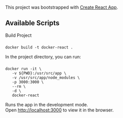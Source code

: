 This project was bootstrapped with [Create React App](https://github.com/facebook/create-react-app).

## Available Scripts
Build Project

### 
    docker build -t docker-react .
   
In the project directory, you can run:

### 
    docker run -it \
       -v ${PWD}:/usr/src/app \
       -v /usr/src/app/node_modules \
       -p 3000:3000 \
       --rm \
       -d \
       docker-react

Runs the app in the development mode.<br />
Open [http://localhost:3000](http://localhost:3000) to view it in the browser.

